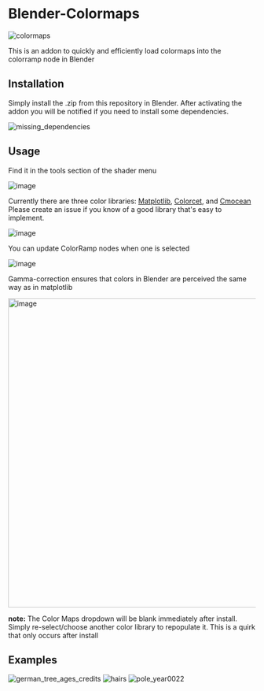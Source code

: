 # Blender-Colormaps

![colormaps](https://user-images.githubusercontent.com/76405582/182592080-b02c832b-cc95-4c06-812c-8621240ce2d3.png)

This is an addon to quickly and efficiently load colormaps into the colorramp node in Blender

## Installation
Simply install the .zip from this repository in Blender. After activating the addon you will be notified if you need to install some dependencies.


![missing_dependencies](https://github.com/TheJeran/Blender-Colormaps/assets/76405582/15325fa0-3fa5-40d5-9861-1a1e5b567688)



## Usage
Find it in the tools section of the shader menu

![image](https://github.com/TheJeran/Blender-Colormaps/assets/76405582/01d51e70-40ec-4c99-9eea-933bf88df7db)

Currently there are three color libraries: [Matplotlib](https://matplotlib.org/stable/tutorials/colors/colormaps.html), [Colorcet](https://colorcet.holoviz.org/user_guide/index.html), and [Cmocean](https://matplotlib.org/cmocean/)
Please create an issue if you know of a good library that's easy to implement.

![image](https://github.com/TheJeran/Blender-Colormaps/assets/76405582/61aaec82-a380-40ea-b77e-52f25517fb2b)


You can update ColorRamp nodes when one is selected

![image](https://github.com/TheJeran/Blender-Colormaps/assets/76405582/87eff42a-fe24-4102-96b9-e32a6a6fdd94)


Gamma-correction ensures that colors in Blender are perceived the same way as in matplotlib

<img width="628" alt="image" src="https://github.com/ArtemKirsanov/Blender-Colormaps/assets/72463859/20f922e2-dbc3-4d61-a91f-fb0d3c8b811b">

**note:** The Color Maps dropdown will be blank immediately after install. Simply re-select/choose another color library to repopulate it. This is a quirk that only occurs after install


## Examples
![german_tree_ages_credits](https://github.com/TheJeran/Blender-Colormaps/assets/76405582/e043d7d0-66ac-444e-8b4a-60a599b2f1ef)
![hairs](https://github.com/TheJeran/Blender-Colormaps/assets/76405582/62ebb1e6-7389-41f4-9457-88355e84cc61)
![pole_year0022](https://github.com/TheJeran/Blender-Colormaps/assets/76405582/6251b49e-1c4e-4697-b843-97862a45d811)




